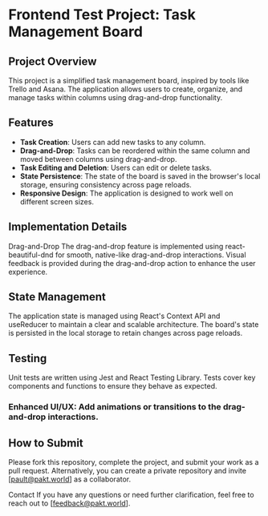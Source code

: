 # Frontend Test Project: Task Management Board

## Project Overview

This project is a simplified task management board, inspired by tools like Trello and Asana. The application allows users to create, organize, and manage tasks within columns using drag-and-drop functionality.

## Features

- **Task Creation**: Users can add new tasks to any column.
- **Drag-and-Drop**: Tasks can be reordered within the same column and moved between columns using drag-and-drop.
- **Task Editing and Deletion**: Users can edit or delete tasks.
- **State Persistence**: The state of the board is saved in the browser's local storage, ensuring consistency across page reloads.
- **Responsive Design**: The application is designed to work well on different screen sizes.

## Implementation Details
Drag-and-Drop
The drag-and-drop feature is implemented using react-beautiful-dnd for smooth, native-like drag-and-drop interactions.
Visual feedback is provided during the drag-and-drop action to enhance the user experience.

## State Management
The application state is managed using React's Context API and useReducer to maintain a clear and scalable architecture.
The board's state is persisted in the local storage to retain changes across page reloads.

## Testing
Unit tests are written using Jest and React Testing Library.
Tests cover key components and functions to ensure they behave as expected.

### Enhanced UI/UX: Add animations or transitions to the drag-and-drop interactions.

## How to Submit
Please fork this repository, complete the project, and submit your work as a pull request. Alternatively, you can create a private repository and invite [pault@pakt.world] as a collaborator.

Contact
If you have any questions or need further clarification, feel free to reach out to [feedback@pakt.world].
